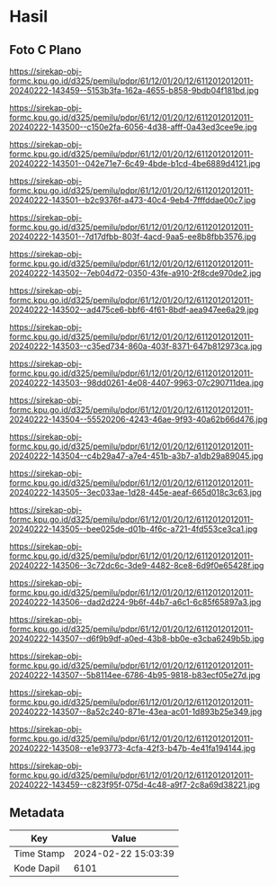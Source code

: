 # Hasil

## Foto C Plano

https://sirekap-obj-formc.kpu.go.id/d325/pemilu/pdpr/61/12/01/20/12/6112012012011-20240222-143459--5153b3fa-162a-4655-b858-9bdb04f181bd.jpg

https://sirekap-obj-formc.kpu.go.id/d325/pemilu/pdpr/61/12/01/20/12/6112012012011-20240222-143500--c150e2fa-6056-4d38-afff-0a43ed3cee9e.jpg

https://sirekap-obj-formc.kpu.go.id/d325/pemilu/pdpr/61/12/01/20/12/6112012012011-20240222-143501--042e71e7-6c49-4bde-b1cd-4be6889d4121.jpg

https://sirekap-obj-formc.kpu.go.id/d325/pemilu/pdpr/61/12/01/20/12/6112012012011-20240222-143501--b2c9376f-a473-40c4-9eb4-7fffddae00c7.jpg

https://sirekap-obj-formc.kpu.go.id/d325/pemilu/pdpr/61/12/01/20/12/6112012012011-20240222-143501--7d17dfbb-803f-4acd-9aa5-ee8b8fbb3576.jpg

https://sirekap-obj-formc.kpu.go.id/d325/pemilu/pdpr/61/12/01/20/12/6112012012011-20240222-143502--7eb04d72-0350-43fe-a910-2f8cde970de2.jpg

https://sirekap-obj-formc.kpu.go.id/d325/pemilu/pdpr/61/12/01/20/12/6112012012011-20240222-143502--ad475ce6-bbf6-4f61-8bdf-aea947ee6a29.jpg

https://sirekap-obj-formc.kpu.go.id/d325/pemilu/pdpr/61/12/01/20/12/6112012012011-20240222-143503--c35ed734-860a-403f-8371-647b812973ca.jpg

https://sirekap-obj-formc.kpu.go.id/d325/pemilu/pdpr/61/12/01/20/12/6112012012011-20240222-143503--98dd0261-4e08-4407-9963-07c290711dea.jpg

https://sirekap-obj-formc.kpu.go.id/d325/pemilu/pdpr/61/12/01/20/12/6112012012011-20240222-143504--55520206-4243-46ae-9f93-40a62b66d476.jpg

https://sirekap-obj-formc.kpu.go.id/d325/pemilu/pdpr/61/12/01/20/12/6112012012011-20240222-143504--c4b29a47-a7e4-451b-a3b7-a1db29a89045.jpg

https://sirekap-obj-formc.kpu.go.id/d325/pemilu/pdpr/61/12/01/20/12/6112012012011-20240222-143505--3ec033ae-1d28-445e-aeaf-665d018c3c63.jpg

https://sirekap-obj-formc.kpu.go.id/d325/pemilu/pdpr/61/12/01/20/12/6112012012011-20240222-143505--bee025de-d01b-4f6c-a721-4fd553ce3ca1.jpg

https://sirekap-obj-formc.kpu.go.id/d325/pemilu/pdpr/61/12/01/20/12/6112012012011-20240222-143506--3c72dc6c-3de9-4482-8ce8-6d9f0e65428f.jpg

https://sirekap-obj-formc.kpu.go.id/d325/pemilu/pdpr/61/12/01/20/12/6112012012011-20240222-143506--dad2d224-9b6f-44b7-a6c1-6c85f65897a3.jpg

https://sirekap-obj-formc.kpu.go.id/d325/pemilu/pdpr/61/12/01/20/12/6112012012011-20240222-143507--d6f9b9df-a0ed-43b8-bb0e-e3cba6249b5b.jpg

https://sirekap-obj-formc.kpu.go.id/d325/pemilu/pdpr/61/12/01/20/12/6112012012011-20240222-143507--5b8114ee-6786-4b95-9818-b83ecf05e27d.jpg

https://sirekap-obj-formc.kpu.go.id/d325/pemilu/pdpr/61/12/01/20/12/6112012012011-20240222-143507--8a52c240-871e-43ea-ac01-1d893b25e349.jpg

https://sirekap-obj-formc.kpu.go.id/d325/pemilu/pdpr/61/12/01/20/12/6112012012011-20240222-143508--e1e93773-4cfa-42f3-b47b-4e41fa194144.jpg

https://sirekap-obj-formc.kpu.go.id/d325/pemilu/pdpr/61/12/01/20/12/6112012012011-20240222-143459--c823f95f-075d-4c48-a9f7-2c8a69d38221.jpg


## Metadata

| Key        | Value               |
| ---------- | ------------------- |
| Time Stamp | 2024-02-22 15:03:39 |
| Kode Dapil | 6101                |



